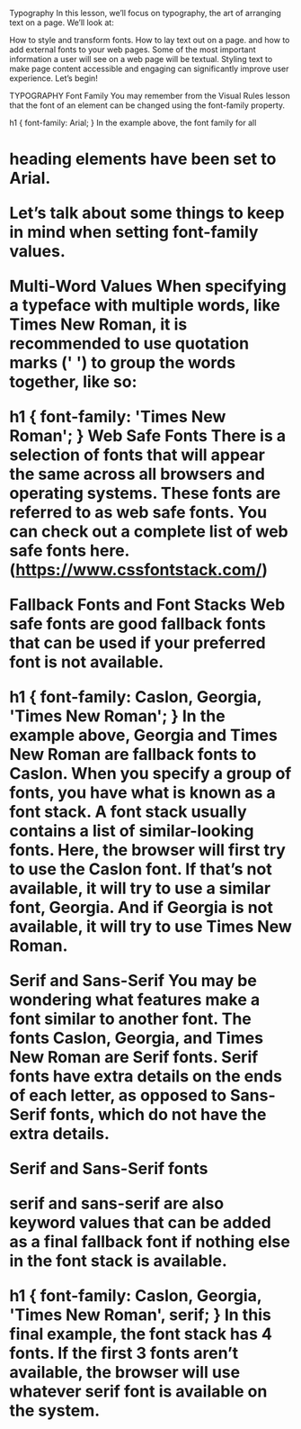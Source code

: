 Typography
In this lesson, we’ll focus on typography, the art of arranging text on a page. We’ll look at:

How to style and transform fonts.
How to lay text out on a page.
and how to add external fonts to your web pages.
Some of the most important information a user will see on a web page will be textual. Styling text to make page content accessible and engaging can significantly improve user experience. Let’s begin!


TYPOGRAPHY
Font Family
You may remember from the Visual Rules lesson that the font of an element can be changed using the font-family property.

h1 {
  font-family: Arial;
}
In the example above, the font family for all <h1> heading elements have been set to Arial.

Let’s talk about some things to keep in mind when setting font-family values.

Multi-Word Values
When specifying a typeface with multiple words, like Times New Roman, it is recommended to use quotation marks (' ') to group the words together, like so:

h1 {
  font-family: 'Times New Roman';
}
Web Safe Fonts
There is a selection of fonts that will appear the same across all browsers and operating systems. These fonts are referred to as web safe fonts. You can check out a complete list of web safe fonts here.(https://www.cssfontstack.com/)

Fallback Fonts and Font Stacks
Web safe fonts are good fallback fonts that can be used if your preferred font is not available.

h1 {
  font-family: Caslon, Georgia, 'Times New Roman';
}
In the example above, Georgia and Times New Roman are fallback fonts to Caslon. When you specify a group of fonts, you have what is known as a font stack. A font stack usually contains a list of similar-looking fonts. Here, the browser will first try to use the Caslon font. If that’s not available, it will try to use a similar font, Georgia. And if Georgia is not available, it will try to use Times New Roman.

Serif and Sans-Serif
You may be wondering what features make a font similar to another font. The fonts Caslon, Georgia, and Times New Roman are Serif fonts. Serif fonts have extra details on the ends of each letter, as opposed to Sans-Serif fonts, which do not have the extra details.

Serif and Sans-Serif fonts

serif and sans-serif are also keyword values that can be added as a final fallback font if nothing else in the font stack is available.

h1 {
  font-family: Caslon, Georgia, 'Times New Roman', serif;
}
In this final example, the font stack has 4 fonts. If the first 3 fonts aren’t available, the browser will use whatever serif font is available on the system.
